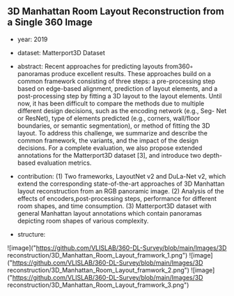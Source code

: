 ## 3D Manhattan Room Layout Reconstruction from a Single 360 Image

- year: 2019

- dataset: Matterport3D Dataset

- abstract:
Recent approaches for predicting layouts from360◦ panoramas produce excellent results. These approaches build on a common framework consisting of three steps: a pre-processing step based on edge-based alignment, prediction of layout elements, and a post-processing step by fitting a 3D layout to the layout elements. Until now, it has been difficult to compare the methods due to multiple different design decisions, such as the encoding network (e.g., Seg- Net or ResNet), type of elements predicted (e.g., corners, wall/floor boundaries, or semantic segmentation), or method of fitting the 3D layout. To address this challenge, we summarize and describe the common framework, the variants, and the impact of the design decisions. For a complete evaluation, we also propose extended annotations for the Matterport3D dataset [3], and introduce two depth-based evaluation metrics.

- contribution:
(1) Two frameworks, LayoutNet v2 and DuLa-Net v2, which extend the corresponding state-of-the-art approaches of 3D Manhattan layout reconstruction from an RGB panoramic image.
(2) Analysis of the effects of encoders,post-processing steps, performance for different room shapes, and time consumption.
(3) Matterport3D dataset with general Manhattan layout annotations which contain panoramas depicting room shapes of various complexity.

- structure:

![image]("https://github.com/VLISLAB/360-DL-Survey/blob/main/Images/3D reconstruction/3D_Manhattan_Room_Layout_framwork_1.png")
![image]("https://github.com/VLISLAB/360-DL-Survey/blob/main/Images/3D reconstruction/3D_Manhattan_Room_Layout_framwork_2.png")
![image]("https://github.com/VLISLAB/360-DL-Survey/blob/main/Images/3D reconstruction/3D_Manhattan_Room_Layout_framwork_3.png")